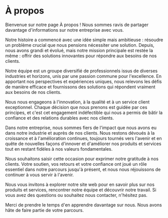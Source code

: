 # À propos

Bienvenue sur notre page À propos ! Nous sommes ravis de partager davantage d'informations sur notre entreprise avec vous.

Notre histoire a commencé avec une idée simple mais ambitieuse : résoudre un problème crucial que nous pensions nécessiter une solution. Depuis, nous avons grandi et évolué, mais notre mission principale est restée la même : offrir des solutions innovantes pour répondre aux besoins de nos clients.

Notre équipe est un groupe diversifié de professionnels issus de diverses industries et horizons, unis par une passion commune pour l'excellence. En apportant nos perspectives et expériences uniques, nous relevons les défis de manière efficace et fournissons des solutions qui répondent vraiment aux besoins de nos clients.

Nous nous engageons à l'innovation, à la qualité et à un service client exceptionnel. Chaque décision que nous prenons est guidée par ces principes, et c'est cet engagement indéfectible qui nous a permis de bâtir la confiance et des relations durables avec nos clients.

Dans notre entreprise, nous sommes fiers de l'impact que nous avons eu dans notre industrie et auprès de nos clients. Nous restons dévoués à la croissance et à l'amélioration continues, toujours tournés vers l'avenir et en quête de nouvelles façons d'innover et d'améliorer nos produits et services tout en restant fidèles à nos valeurs fondamentales.

Nous souhaitons saisir cette occasion pour exprimer notre gratitude à nos clients. Votre soutien, vos retours et votre confiance ont joué un rôle essentiel dans notre parcours jusqu'à présent, et nous nous réjouissons de continuer à vous servir à l'avenir.

Nous vous invitons à explorer notre site web pour en savoir plus sur nos produits et services, rencontrer notre équipe et découvrir notre travail. Si vous avez des questions ou souhaitez nous contacter, n'hésitez pas.

Merci de prendre le temps d'en apprendre davantage sur nous. Nous avons hâte de faire partie de votre parcours.